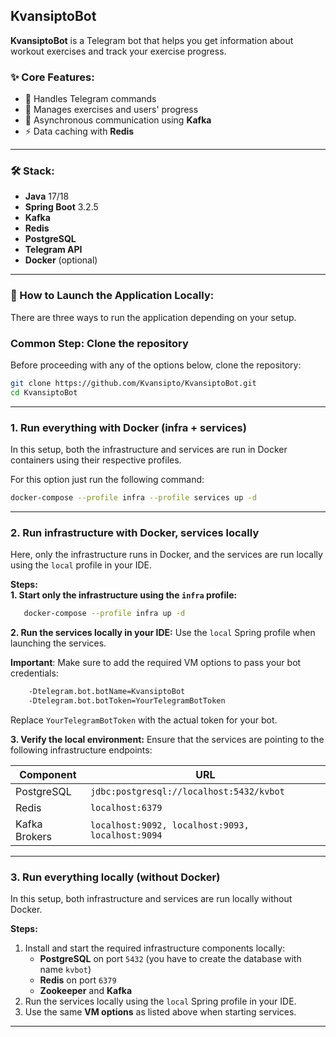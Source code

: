 ## KvansiptoBot

**KvansiptoBot** is a Telegram bot that helps you get information about workout exercises and track your exercise progress.

### ✨ Core Features:
- 📝 Handles Telegram commands  
- 💪 Manages exercises and users' progress  
- 🔄 Asynchronous communication using **Kafka**  
- ⚡ Data caching with **Redis**

---

### 🛠️ Stack:
- **Java** 17/18  
- **Spring Boot** 3.2.5  
- **Kafka**  
- **Redis**  
- **PostgreSQL**  
- **Telegram API**  
- **Docker** (optional)

---

### 🚀 How to Launch the Application Locally:

There are three ways to run the application depending on your setup.

### **Common Step: Clone the repository**  
Before proceeding with any of the options below, clone the repository:

```bash
git clone https://github.com/Kvansipto/KvansiptoBot.git
cd KvansiptoBot
```

---

### **1. Run everything with Docker (infra + services)**  
In this setup, both the infrastructure and services are run in Docker containers using their respective profiles.

For this option just run the following command:
   ```bash
   docker-compose --profile infra --profile services up -d
   ```
---

### **2. Run infrastructure with Docker, services locally**  
Here, only the infrastructure runs in Docker, and the services are run locally using the `local` profile in your IDE.

**Steps:**  
**1. Start only the infrastructure using the `infra` profile:**
```bash
   docker-compose --profile infra up -d
   ```
**2. Run the services locally in your IDE:**
Use the `local` Spring profile when launching the services.

**Important**: Make sure to add the required VM options to pass your bot credentials:
```bash
    -Dtelegram.bot.botName=KvansiptoBot
    -Dtelegram.bot.botToken=YourTelegramBotToken
```
Replace `YourTelegramBotToken` with the actual token for your bot.

**3. Verify the local environment:**
Ensure that the services are pointing to the following infrastructure endpoints:

| Component    | URL                               |
|--------------|-----------------------------------|
| PostgreSQL   | `jdbc:postgresql://localhost:5432/kvbot` |
| Redis        | `localhost:6379`                  |
| Kafka Brokers| `localhost:9092, localhost:9093, localhost:9094` |

---

### **3. Run everything locally (without Docker)**  
In this setup, both infrastructure and services are run locally without Docker.

**Steps:**

1. Install and start the required infrastructure components locally:
   - **PostgreSQL** on port `5432` (you have to create the database with name `kvbot`) 
   - **Redis** on port `6379`  
   - **Zookeeper** and **Kafka**
2. Run the services locally using the `local` Spring profile in your IDE.
3. Use the same **VM options** as listed above when starting services.

---
